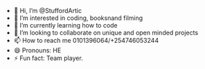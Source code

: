 - 👋 Hi, I’m @StuffordArtic
- 👀 I’m interested in coding, booksnand filming
- 🌱 I’m currently learning how to code
- 💞️ I’m looking to collaborate on unique and open minded projects
- 📫 How to reach me 0101396064/+254746053244
- 😄 Pronouns: HE
- ⚡ Fun fact: Team player.

<!---
StuffordArtic/StuffordArtic is a ✨ special ✨ repository because its `README.md` (this file) appears on your GitHub profile.
You can click the Preview link to take a look at your changes.
--->
